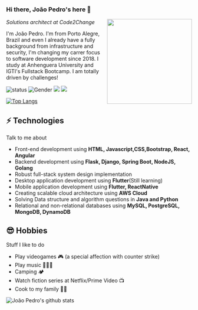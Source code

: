 ### Hi there, João Pedro's here 👋

<img align='right' src="https://media.giphy.com/media/M9gbBd9nbDrOTu1Mqx/giphy.gif" width="230">
<p><em>Solutions architect at Code2Change</em></p>

I'm João Pedro. I'm from Porto Alegre, Brazil and even I already have a fully background from infrastructure and security, I'm changing my carrer focus to software development since 2018. I study at Anhenguera University and IGTI's Fullstack Bootcamp. I am totally driven by challenges!

![status](https://img.shields.io/badge/status-up-blue)
![Gender](https://img.shields.io/badge/gender-%F0%9F%A4%B5-blue)
![](https://img.shields.io/badge/Relationship-Married-blue)
[![](https://img.shields.io/badge/LinkedIn-jpodlasnisky-blue)](https://www.linkedin.com/in/jpodlasnisky/)

[![Top Langs](https://github-readme-stats.vercel.app/api/top-langs/?username=jpodlasnisky&layout=compact)](https://github.com/jpodlasnisky)

## ⚡ Technologies
Talk to me about
- Front-end development using **HTML, Javascript,CSS,Bootstrap, React, Angular**
- Backend development using **Flask, Django, Spring Boot, NodeJS, Golang**
- Robust full-stack system design implementation
- Desktop application development using **Flutter**(Still learning)
- Mobile application development using **Flutter, ReactNative**
- Creating scalable cloud architecture using **AWS Cloud**
- Solving Data structure and algorithm questions in **Java and Python**
- Relational and non-relational databases using **MySQL, PostgreSQL, MongoDB, DynamoDB**

## 😎 Hobbies
Stuff I like to do
- Play videogames 🎮 (a special affection with counter strike)
- Play music 🎹🎸🎼
- Camping 🏕
- Watch fiction series at Netflix/Prime Video 📺
- Cook to my family 👨‍🍳

![João Pedro's github stats](https://github-readme-stats.vercel.app/api?username=jpodlasnisky&hide=["issues"]&show_icons=true)
